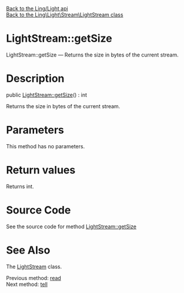 [Back to the Ling/Light api](https://github.com/lingtalfi/Light/blob/master/doc/api/Ling/Light.md)<br>
[Back to the Ling\Light\Stream\LightStream class](https://github.com/lingtalfi/Light/blob/master/doc/api/Ling/Light/Stream/LightStream.md)


LightStream::getSize
================



LightStream::getSize — Returns the size in bytes of the current stream.




Description
================


public [LightStream::getSize](https://github.com/lingtalfi/Light/blob/master/doc/api/Ling/Light/Stream/LightStream/getSize.md)() : int




Returns the size in bytes of the current stream.




Parameters
================

This method has no parameters.


Return values
================

Returns int.








Source Code
===========
See the source code for method [LightStream::getSize](https://github.com/lingtalfi/Light/blob/master/Stream/LightStream.php#L169-L181)


See Also
================

The [LightStream](https://github.com/lingtalfi/Light/blob/master/doc/api/Ling/Light/Stream/LightStream.md) class.

Previous method: [read](https://github.com/lingtalfi/Light/blob/master/doc/api/Ling/Light/Stream/LightStream/read.md)<br>Next method: [tell](https://github.com/lingtalfi/Light/blob/master/doc/api/Ling/Light/Stream/LightStream/tell.md)<br>

